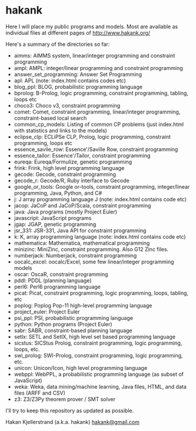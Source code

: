 hakank
======

Here I will place my public programs and models. Most are 
available as individual files at different pages of 
http://www.hakank.org/

Here's a summary of the directories so far:

* aimms: AIMMS system, linear/integer programming and constraint programming
* ampl: AMPL: integer/linear programming and constraint programming
* answer_set_programming: Answer Set Programming
* apl: APL (note: index.html contains codes etc)
* blog_ppl: BLOG, probabilistic programming language
* bprolog: B-Prolog, logic programming, constraint programming, tabling, loops etc
* choco3: Choco v3, constraint programming
* comet: Comet, constraint programming, linear/integer programming, constraint-based local search
* common_cp_models: Listing of common CP problems (just index.html with statistics and links to the models)
* eclipse_clp: ECLiPSe CLP, Prolog, logic programming, constraint programming, loops etc
* essence_savile_row: Essence'/Saville Row, constraint programming
* essence_tailor: Essence'/Tailor, constraint programming
* eureqa: Eureqa/Formulize, genetic programming
* frink: Frink, high level programming language
* gecode: Gecode, constraint programming
* gecode_r: Gecode/R, Ruby interface to Gecode
* google_or_tools: Google or-tools, constraint programming, integer/linear programming, Java, Python, and C#
* j: J array programming language J (note: index.html contains code etc)
* jacop: JaCoP and JaCoP/Scala, constraint programming
* java: Java programs (mostly Project Euler)
* javascript: JavaScript programs
* jgap: JGAP, genetic programming
* jsr_331: JSR-331, Java API for constraint programming
* k: K, array programming language  (note: index.html contains code etc)
* mathematica: Mathematica, mathematical programming
* minizinc: MiniZinc, constraint programming. Also G12 Zinc files.
* numberjack: Numberjack, constraint programming
* oocalc_excel: oocalc/Excel, some few linear/integer programming models
* oscar: OscaR, constraint programming
* pddl: PDDL (planning language)
* perl6: Perl6 programming language
* picat: Picat, constraint programming, logic programming, loops, tabling, etc
* poplog: Poplog Pop-11 high-level programming language
* project_euler: Project Euler
* psi_ppl: PSI, probabilistic programming language
* python: Python programs (Project Euler)
* sabr: SABR, constraint-based planning language
* setlx: SETL and SetlX, high level set based programming language
* sicstus: SICStus Prolog, constraint programming, logic programming, loops, etc.
* swi_prolog: SWI-Prolog, constraint programming, logic programming, etc.
* unicon: Unicon/Icon, high level programming language
* webppl: WebPPL, a probabilistic programming language (as subset of JavaScript)
* weka: Weka, data mining/machine learning, Java files, HTML, and data files (ARFF and CSV)
* z3: Z3/Z3Py theorem prover / SMT solver

I'll try to keep this repository as updated as possible.

Hakan Kjellerstrand (a.k.a. hakank)
hakank@gmail.com
